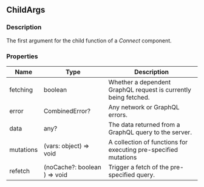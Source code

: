 ## ChildArgs

### Description

The first argument for the child function of a _Connect_ component.

### Properties

| Name      | Type                         | Description                                                     |
| --------- | ---------------------------- | --------------------------------------------------------------- |
| fetching  | boolean                      | Whether a dependent GraphQL request is currently being fetched. |
| error     | CombinedError?               | Any network or GraphQL errors.                                  |
| data      | any?                         | The data returned from a GraphQL query to the server.           |
| mutations | (vars: object) => void       | A collection of functions for executing pre-specified mutations |
| refetch   | (noCache?: boolean ) => void | Trigger a fetch of the pre-specified query.                     |
